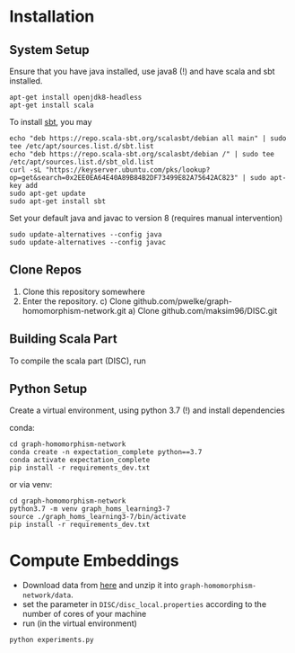 # Installation

## System Setup
Ensure that you have java installed, use java8 (!) and have scala and sbt installed.

```
apt-get install openjdk8-headless
apt-get install scala
```

To install [sbt](https://repo.scala-sbt.org/), you may 
```
echo "deb https://repo.scala-sbt.org/scalasbt/debian all main" | sudo tee /etc/apt/sources.list.d/sbt.list
echo "deb https://repo.scala-sbt.org/scalasbt/debian /" | sudo tee /etc/apt/sources.list.d/sbt_old.list
curl -sL "https://keyserver.ubuntu.com/pks/lookup?op=get&search=0x2EE0EA64E40A89B84B2DF73499E82A75642AC823" | sudo apt-key add
sudo apt-get update
sudo apt-get install sbt 
```

Set your default java and javac to version 8 (requires manual intervention)
```
sudo update-alternatives --config java
sudo update-alternatives --config javac
```

## Clone Repos

1) Clone this repository somewhere
2) Enter the repository.
    c) Clone github.com/pwelke/graph-homomorphism-network.git
    a) Clone github.com/maksim96/DISC.git


## Building Scala Part

To compile the scala part (DISC), run

## Python Setup

Create a virtual environment, using python 3.7 (!) and install dependencies

conda:
```
cd graph-homomorphism-network
conda create -n expectation_complete python==3.7
conda activate expectation_complete
pip install -r requirements_dev.txt
```

or via venv:
```
cd graph-homomorphism-network
python3.7 -m venv graph_homs_learning3-7
source ./graph_homs_learning3-7/bin/activate
pip install -r requirements_dev.txt
```



# Compute Embeddings

- Download data from [here](https://drive.google.com/file/d/15w7UyqG_MjCqdRL2fA87m7-vanjddKNh/view?usp=sharing) and unzip it into `graph-homomorphism-network/data`.
- set the parameter in `DISC/disc_local.properties` according to the number of cores of your machine
- run (in the virtual environment)
```
python experiments.py
```







